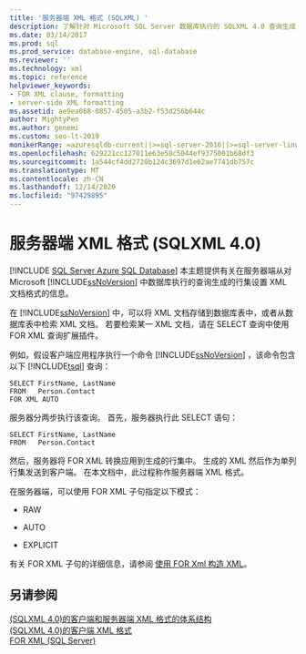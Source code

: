 ```yaml
---
title: '服务器端 XML 格式 (SQLXML) '
description: 了解针对 Microsoft SQL Server 数据库执行的 SQLXML 4.0 查询生成的文档的服务器端 XML 格式。
ms.date: 03/14/2017
ms.prod: sql
ms.prod_service: database-engine, sql-database
ms.reviewer: ''
ms.technology: xml
ms.topic: reference
helpviewer_keywords:
- FOR XML clause, formatting
- server-side XML formatting
ms.assetid: ae9ea068-0857-4505-a3b2-f53d256b644c
author: MightyPen
ms.author: genemi
ms.custom: seo-lt-2019
monikerRange: =azuresqldb-current||>=sql-server-2016||>=sql-server-linux-2017||=azuresqldb-mi-current
ms.openlocfilehash: 629221cc127011e63e58c5044ef9375001b68df3
ms.sourcegitcommit: 1a544cf4dd2720b124c3697d1e62ae7741db757c
ms.translationtype: MT
ms.contentlocale: zh-CN
ms.lasthandoff: 12/14/2020
ms.locfileid: "97429895"
---
```

# <a name="server-side-xml-formatting-sqlxml-40"></a>服务器端 XML 格式 (SQLXML 4.0)
[!INCLUDE [SQL Server Azure SQL Database](../../../includes/applies-to-version/sql-asdb.md)]
  本主题提供有关在服务器端从对 Microsoft [!INCLUDE[ssNoVersion](../../../includes/ssnoversion-md.md)] 中数据库执行的查询生成的行集设置 XML 文档格式的信息。  
  
 在 [!INCLUDE[ssNoVersion](../../../includes/ssnoversion-md.md)] 中，可以将 XML 文档存储到数据库表中，或者从数据库表中检索 XML 文档。 若要检索某一 XML 文档，请在 SELECT 查询中使用 FOR XML 查询扩展插件。  
  
 例如，假设客户端应用程序执行一个命令 [!INCLUDE[ssNoVersion](../../../includes/ssnoversion-md.md)] ，该命令包含以下 [!INCLUDE[tsql](../../../includes/tsql-md.md)] 查询：  
  
```  
SELECT FirstName, LastName  
FROM   Person.Contact  
FOR XML AUTO  
```  
  
 服务器分两步执行该查询。 首先，服务器执行此 SELECT 语句：  
  
```  
SELECT FirstName, LastName  
FROM   Person.Contact  
```  
  
 然后，服务器将 FOR XML 转换应用到生成的行集中。 生成的 XML 然后作为单列行集发送到客户端。 在本文档中，此过程称作服务器端 XML 格式。  
  
 在服务器端，可以使用 FOR XML 子句指定以下模式：  
  
-   RAW  
  
-   AUTO  
  
-   EXPLICIT  
  
 有关 FOR XML 子句的详细信息，请参阅 [使用 FOR Xml 构造 XML](../../../relational-databases/xml/for-xml-sql-server.md)。  
  
## <a name="see-also"></a>另请参阅  
 [&#40;SQLXML 4.0&#41;的客户端和服务器端 XML 格式的体系结构 ](../../../relational-databases/sqlxml/formatting/architecture-of-client-side-and-server-side-xml-formatting-sqlxml-4-0.md)   
 [&#40;SQLXML 4.0&#41;的客户端 XML 格式 ](../../../relational-databases/sqlxml/formatting/client-side-xml-formatting-sqlxml-4-0.md)   
 [FOR XML (SQL Server)](../../../relational-databases/xml/for-xml-sql-server.md)  
  
  
